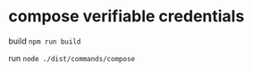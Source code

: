 compose verifiable credentials
==============================

build
`npm run build`

run
`node ./dist/commands/compose`
